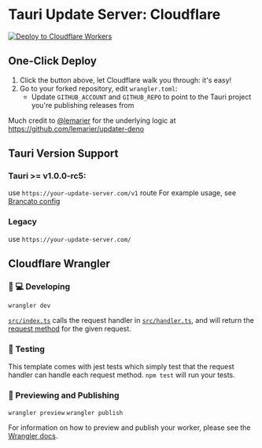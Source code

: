 # Tauri Update Server: Cloudflare

[![Deploy to Cloudflare Workers](https://deploy.workers.cloudflare.com/button)](https://deploy.workers.cloudflare.com/?url=https://github.com/killeencode/tauri-update-cloudflare)

## One-Click Deploy
1. Click the button above, let Cloudflare walk you through: it's easy!
2. Go to your forked repository, edit `wrangler.toml`:
    -  Update `GITHUB_ACCOUNT` and `GITHUB_REPO` to point to the Tauri project you're publishing releases from

Much credit to [@lemarier](https://github.com/lemarier) for the underlying logic at https://github.com/lemarier/updater-deno

## Tauri Version Support
### Tauri >= v1.0.0-rc5:

use `https://your-update-server.com/v1` route
For example usage, see [Brancato config](https://github.com/KilleenCode/brancato/blob/main/src-tauri/tauri.conf.json#L55)

### Legacy
use `https://your-update-server.com/`

## Cloudflare Wrangler

### 👩 💻 Developing

`wrangler dev`

[`src/index.ts`](./src/index.ts) calls the request handler in [`src/handler.ts`](./src/handler.ts), and will return the [request method](https://developer.mozilla.org/en-US/docs/Web/API/Request/method) for the given request.

### 🧪 Testing

This template comes with jest tests which simply test that the request handler can handle each request method. `npm test` will run your tests.

### 👀 Previewing and Publishing

`wrangler preview`
`wrangler publish`

For information on how to preview and publish your worker, please see the [Wrangler docs](https://developers.cloudflare.com/workers/tooling/wrangler/commands/#publish).
